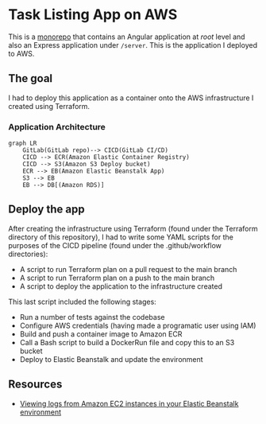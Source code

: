 # Task Listing App on AWS

This is a [monorepo](https://github.com/joelparkerhenderson/monorepo_vs_polyrepo) that contains an Angular application at *root* level and also an Express application under `/server`.
This is the application I deployed to AWS.

## The goal

I had to deploy this application as a container onto the AWS infrastructure I created using Terraform.

### Application Architecture

```mermaid
graph LR
    GitLab(GitLab repo)--> CICD(GitLab CI/CD)
    CICD --> ECR(Amazon Elastic Container Registry)
    CICD --> S3(Amazon S3 Deploy bucket)
    ECR --> EB(Amazon Elastic Beanstalk App)
    S3 --> EB
    EB --> DB[(Amazon RDS)]
```

## Deploy the app

After creating the infrastructure using Terraform (found under the Terraform directory of this repository), I had to write some YAML scripts for the purposes of the CICD pipeline (found under the .github/workflow directories):

- A script to run Terraform plan on a pull request to the main branch
- A script to run Terraform plan on a push to the main branch
- A script to deploy the application to the infrastructure created

This last script included the following stages:

- Run a number of tests against the codebase
- Configure AWS credentials (having made a programatic user using IAM)
- Build and push a container image to Amazon ECR
- Call a Bash script to build a DockerRun file and copy this to an S3 bucket
- Deploy to Elastic Beanstalk and update the environment
## Resources

- [Viewing logs from Amazon EC2 instances in your Elastic Beanstalk environment](https://docs.aws.amazon.com/elasticbeanstalk/latest/dg/using-features.logging.html)

